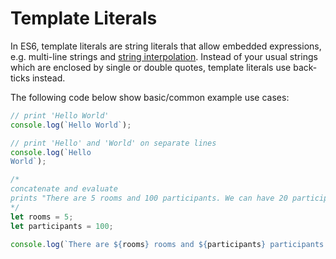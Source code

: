 # Template Literals

In ES6, template literals are string literals that allow embedded expressions, e.g. multi-line strings and [string interpolation](https://en.wikipedia.org/wiki/String_interpolation). Instead of your usual strings which are enclosed by single or double quotes, template literals use back-ticks instead.

The following code below show basic/common example use cases:
```js
// print 'Hello World'
console.log(`Hello World`);

// print 'Hello' and 'World' on separate lines
console.log(`Hello
World`);

/*
concatenate and evaluate
prints "There are 5 rooms and 100 participants. We can have 20 participants per room."
*/
let rooms = 5;
let participants = 100;

console.log(`There are ${rooms} rooms and ${participants} participants. We can 	have ${participants / rooms} participants per room.`)
```